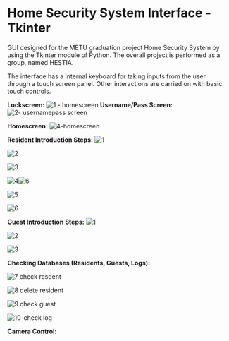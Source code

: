 # Home Security System Interface - Tkinter
 GUI designed for the METU graduation project Home Security System by using the Tkinter module of Python. The overall project is performed as a group, named HESTIA.



The interface has a internal keyboard for taking inputs from the user through a touch screen panel. Other interactions are carried on with basic touch controls.

**Lockscreen:**  ![1 - homescreen](https://user-images.githubusercontent.com/32621628/198093128-9e1e92f1-af77-43ef-b496-f3358a914393.jpg)
**Username/Pass Screen:**  ![2- usernamepass screen](https://user-images.githubusercontent.com/32621628/198093732-7d091b2d-d8b0-488e-a6ad-68bb4c3fb4b6.jpg)  


**Homescreen:**  ![4-homescreen](https://user-images.githubusercontent.com/32621628/198093830-072e4c38-eacc-4384-a76d-bf73e548ffbf.jpg)  


**Resident Introduction Steps:**
![1](https://user-images.githubusercontent.com/32621628/198094099-d34dcd01-77c1-4967-9f39-b3dde6258df7.jpg)

![2](https://user-images.githubusercontent.com/32621628/198094104-e62775f4-e5a0-4fde-9f42-b10d75d33326.jpg)

![3](https://user-images.githubusercontent.com/32621628/198094106-62c575dc-922d-4d0d-b87c-3ac37c4bc500.jpg)

![4](https://user-images.githubusercontent.com/32621628/198094109-649b2da3-bbad-4175-8807-b77cdd77602e.jpg)![6](https://user-images.githubusercontent.com/32621628/198094135-875df5a3-47aa-49a3-8ef7-64893c771c9a.jpg)

![5](https://user-images.githubusercontent.com/32621628/198094113-ca215616-a710-434e-a2d2-49ce828c123a.jpg)

![6](https://user-images.githubusercontent.com/32621628/198094227-744ddaf1-8590-4a31-aa80-09c449095c8e.jpg)


**Guest Introduction Steps:**
![1](https://user-images.githubusercontent.com/32621628/198094253-90813cc0-04f5-4848-8a18-66258761a5d7.jpg)

![2](https://user-images.githubusercontent.com/32621628/198094261-45f423eb-3745-43b7-9e1f-700d62881d44.jpg)

![3](https://user-images.githubusercontent.com/32621628/198094277-c2dad91d-fc18-4d65-9876-ce4eef2d2aad.jpg)


**Checking Databases (Residents, Guests, Logs):**

![7 check resdent](https://user-images.githubusercontent.com/32621628/198094411-e50aa913-9d4f-4418-8d25-5e32a3257fc7.jpg)

![8 delete resident](https://user-images.githubusercontent.com/32621628/198094431-7e05b54a-fee8-48b0-b1a5-2da791583235.jpg)


![9 check guest](https://user-images.githubusercontent.com/32621628/198094450-797062a8-f131-4ef6-9359-1772c4c3b949.jpg)

![10-check log](https://user-images.githubusercontent.com/32621628/198094472-0d941993-2570-4e58-ac60-16cf9be2ac76.jpg)

**Camera Control:**
